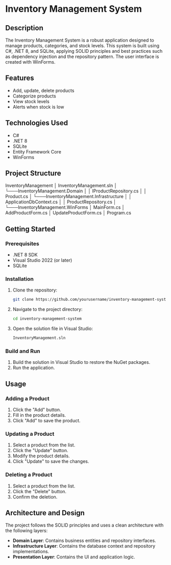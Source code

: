 # Inventory Management System

## Description
The Inventory Management System is a robust application designed to manage products, categories, and stock levels. This system is built using C#, .NET 8, and SQLite, applying SOLID principles and best practices such as dependency injection and the repository pattern. The user interface is created with WinForms.

## Features
- Add, update, delete products
- Categorize products
- View stock levels
- Alerts when stock is low

## Technologies Used
- C#
- .NET 8
- SQLite
- Entity Framework Core
- WinForms

## Project Structure
InventoryManagement
│ InventoryManagement.sln
│
└───InventoryManagement.Domain
│ │ IProductRepository.cs
│ │ Product.cs
│
└───InventoryManagement.Infrastructure
│ │ ApplicationDbContext.cs
│ │ ProductRepository.cs
│
└───InventoryManagement.WinForms
│ MainForm.cs
│ AddProductForm.cs
│ UpdateProductForm.cs
│ Program.cs


## Getting Started

### Prerequisites
- .NET 8 SDK
- Visual Studio 2022 (or later)
- SQLite

### Installation
1. Clone the repository:
    ```bash
    git clone https://github.com/yourusername/inventory-management-system.git
    ```
2. Navigate to the project directory:
    ```bash
    cd inventory-management-system
    ```
3. Open the solution file in Visual Studio:
    ```bash
    InventoryManagement.sln
    ```

### Build and Run
1. Build the solution in Visual Studio to restore the NuGet packages.
2. Run the application.

## Usage

### Adding a Product
1. Click the "Add" button.
2. Fill in the product details.
3. Click "Add" to save the product.

### Updating a Product
1. Select a product from the list.
2. Click the "Update" button.
3. Modify the product details.
4. Click "Update" to save the changes.

### Deleting a Product
1. Select a product from the list.
2. Click the "Delete" button.
3. Confirm the deletion.

## Architecture and Design
The project follows the SOLID principles and uses a clean architecture with the following layers:
- **Domain Layer**: Contains business entities and repository interfaces.
- **Infrastructure Layer**: Contains the database context and repository implementations.
- **Presentation Layer**: Contains the UI and application logic.